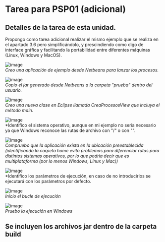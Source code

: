 # Tarea para PSP01 (adicional)
## Detalles de la tarea de esta unidad.
Propongo como tarea adicional realizar el mismo ejemplo que se realiza en el apartado 3.6 pero simplificándolo, y prescindiendo como digo de interface gráfica y facilitando la portabilidad entre diferentes máquinas (Linux, Windows y MacOS).


![image](https://user-images.githubusercontent.com/44543081/47952969-1b7bca80-df77-11e8-9aa8-8f3a79c8b607.png)  
*Creo una aplicación de ejemplo desde Netbeans para lanzar los procesos.*

![image](https://user-images.githubusercontent.com/44543081/47953003-95ac4f00-df77-11e8-9ad9-233868f5cb53.png)  
*Copio el jar generado desde Netbeans a la carpeta "prueba" dentro del usuario.*

![image](https://user-images.githubusercontent.com/44543081/47953072-431f6280-df78-11e8-9664-e7113a083f66.png)  
*Creo una nueva clase en Eclipse llamada CreaProcesosView que incluya el método main.*

![image](https://user-images.githubusercontent.com/44543081/47953080-8083f000-df78-11e8-84e0-55e05886c587.png)  
*Identifico el sistema operativo, aunque en mi ejemplo no sería necesario ya que Windows reconoce las rutas de archivo con "/" o con "\".

![image](https://user-images.githubusercontent.com/44543081/47953100-cd67c680-df78-11e8-808b-9984d170f5b4.png)  
*Compruebo que la aplicación exista en la ubicación preestablecida (identificando la carpeta home evito problemas para diferenciar rutas para distintos sistemas operativos, por lo que podria decir que es multiplataforma (por lo menos Windows, Linux y Mac))*

![image](https://user-images.githubusercontent.com/44543081/47953113-fdaf6500-df78-11e8-944a-1412e2be4eff.png)  
*Identifico los parámetros de ejecución, en caso de no introducirlos se ejecutará con los parámetros por defecto.

![image](https://user-images.githubusercontent.com/44543081/47953118-29cae600-df79-11e8-8f90-df9c4a50f91f.png)  
*Inicio el bucle de ejecución*

![image](https://user-images.githubusercontent.com/44543081/47953167-efae1400-df79-11e8-9182-2c0f2bbd33eb.png)  
*Pruebo la ejecución en Windows*

## **Se incluyen los archivos jar dentro de la carpeta build**
